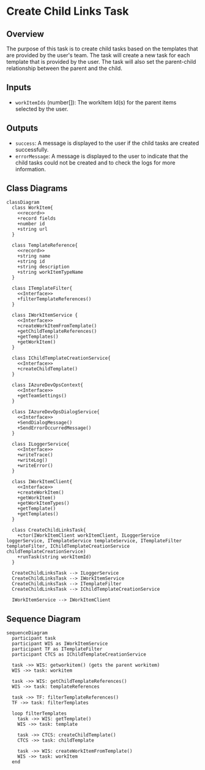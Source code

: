 # Create Child Links Task

## Overview

The purpose of this task is to create child tasks based on the templates that are provided by the user's team. The task will create a new task for each template that is provided by the user. The task will also set the parent-child relationship between the parent and the child.

## Inputs

- `workItemIds` (number[]): The workItem Id(s) for the parent items selected by the user.

## Outputs

- `success`: A message is displayed to the user if the child tasks are created successfully.
- `errorMessage`: A message is displayed to the user to indicate that the child tasks could not be created and to check the logs for more information.

## Class Diagrams

```mermaid
classDiagram
  class WorkItem{
    <<record>>
    +record fields
    +number id
    +string url
  }

  class TemplateReference{
    <<record>>
    +string name
    +string id
    +string description
    +string workItemTypeName
  }

  class ITemplateFilter{
    <<Interface>>
    +filterTemplateReferences()
  }

  class IWorkItemService {
    <<Interface>>
    +createWorkItemFromTemplate()
    +getChildTemplateReferences()
    +getTemplates()
    +getWorkItem()
  }

  class IChildTemplateCreationService{
    <<Interface>>
    +createChildTemplate()
  }

  class IAzureDevOpsContext{
    <<Interface>>
    +getTeamSettings()
  }

  class IAzureDevOpsDialogService{
    <<Interface>>
    +SendDialogMessage()
    +SendErrorOccurredMessage()
  }

  class ILoggerService{
    <<Interface>>
    +writeTrace()
    +writeLog()
    +writeError()
  }

  class IWorkItemClient{
    <<Interface>>
    +createWorkItem()
    +getWorkItem()
    +getWorkItemTypes()
    +getTemplate()
    +getTemplates()
  }

  class CreateChildLinksTask{
    +ctor(IWorkItemClient workItemClient, ILoggerService loggerService, ITemplateService templateService, ITemplateFilter templateFilter, IChildTemplateCreationService childTemplateCreationService)
    +runTask(string workItemId)
  }

  CreateChildLinksTask --> ILoggerService
  CreateChildLinksTask --> IWorkItemService
  CreateChildLinksTask --> ITemplateFilter
  CreateChildLinksTask --> IChildTemplateCreationService

  IWorkItemService --> IWorkItemClient
```

## Sequence Diagram

```mermaid
sequenceDiagram
  participant task
  participant WIS as IWorkItemService
  participant TF as ITemplateFilter
  participant CTCS as IChildTemplateCreationService

  task ->> WIS: getworkitem() (gets the parent workitem)
  WIS ->> task: workitem

  task ->> WIS: getChildTemplateReferences()
  WIS ->> task: templateReferences

  task ->> TF: filterTemplateReferences()
  TF ->> task: filterTemplates

  loop filterTemplates
    task ->> WIS: getTemplate()
    WIS ->> task: template

    task ->> CTCS: createChildTemplate()
    CTCS ->> task: childTemplate

    task ->> WIS: createWorkItemFromTemplate()
    WIS ->> task: workItem
  end
```